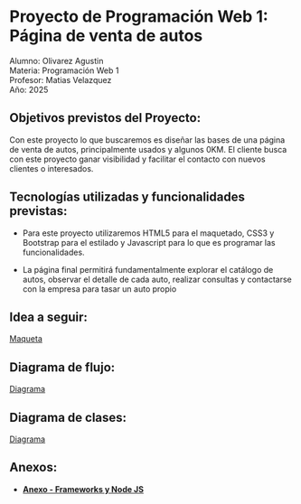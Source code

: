 # Proyecto de Programación Web 1: Página de venta de autos

Alumno: Olivarez Agustin  
Materia: Programación Web 1  
Profesor: Matias Velazquez  
Año: 2025

## Objetivos previstos del Proyecto:
Con este proyecto lo que buscaremos es diseñar las bases de una página de venta de autos, principalmente usados y algunos 0KM. El cliente busca con este proyecto ganar visibilidad y facilitar el contacto con nuevos clientes o interesados.

## Tecnologías utilizadas y funcionalidades previstas:

- Para este proyecto utilizaremos HTML5 para el maquetado, CSS3 y Bootstrap para el estilado y Javascript para lo que es programar las funcionalidades.

- La página final permitirá fundamentalmente explorar el catálogo de autos, observar el detalle de cada auto, realizar consultas y contactarse con la empresa para tasar un auto propio

## Idea a seguir:
[Maqueta](https://www.figma.com/design/VaNRf2ZRJJK8Ff3JHPTYpA/Maqueta-Programacion-Web-1?node-id=0-1&t=qkwjbylHBxPQ8Mk1-1)  

## Diagrama de flujo:
[Diagrama](https://drive.google.com/file/d/1VXwjmyauJjNA5Wb6Ch-tszJK-eJkydJR/view?usp=sharing)  

## Diagrama de clases:
[Diagrama](https://drive.google.com/file/d/1pYfFDYXRO31WPnpDhyKjEwhBs2XrfGW9/view?usp=sharing)

## Anexos:
- [**Anexo - Frameworks y Node JS**](ANEXO.md)
